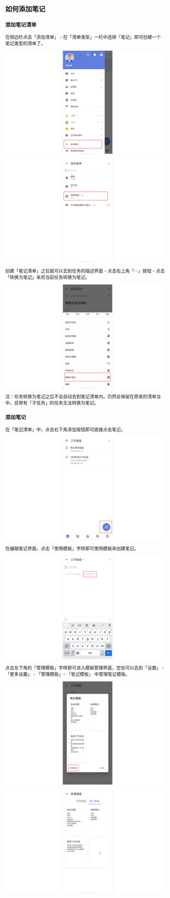 ## 如何添加笔记



### 添加笔记清单

在侧边栏点击「添加清单」 - 在「清单类型」一栏中选择「笔记」即可创建一个笔记类型的清单了。

![](../../images/android/117.png)

![](../../images/android/118.png)

创建「笔记清单」之后就可以去到任务的描述界面 - 点击右上角「···」按钮 -  点击「转换为笔记」来将当前任务转换为笔记。

![](../../images/android/119.png)

注：任务转换为笔记之后不会自动去到笔记清单内，仍然会保留在原来的清单当中，且带有「子任务」的任务无法转换为笔记。



### 添加笔记

在「笔记清单」中，点击右下角添加按钮即可直接点击笔记。

![](../../images/android/120.png)

在编辑笔记界面，点击「使用模板」字样即可使用模板来创建笔记。

![](../../images/android/121.png)

点击左下角的「管理模板」字样即可进入模板管理界面，您也可以去到「设置」 - 「更多设置」 - 「管理模板」- 「笔记模板」 中管理笔记模板。

![](../../images/android/122.png)

![](../../images/android/123.png)